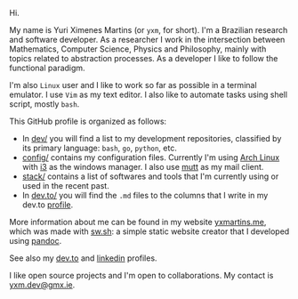 Hi.

My name is Yuri Ximenes Martins (or `yxm`, for short). I'm a Brazilian research and software developer. As a
researcher I work in the intersection between Mathematics, Computer Science, Physics and Philosophy, mainly
with topics related to abstraction processes. As a developer I like to follow the functional paradigm. 

I'm also `Linux` user and I like to work so far as possible in a terminal emulator. I use `Vim` as my text
editor. I also like to automate tasks using shell script, mostly `bash`.

This GitHub profile is organized as follows: 

* In [dev/](https://github.com/yxm-dev/dev) you will find a list to my development repositories, classified by
  its primary language: `bash`, `go`, `python`, etc.
* [config/](https://github.com/yxm-dev/config) contains my configuration files. Currently I'm using
  [Arch Linux](https://archlinux.org/) with [i3](https://i3wm.org/) as the windows manager. I also use
  [mutt](http://www.mutt.org/) as my mail client.
* [stack/](https://github.com/yxm-dev/stack) contains a list of softwares and tools that I'm currently using or
  used in the recent past.
* In [dev.to/](https://github.com/yxm-dev/dev.to) you will find the `.md` files to the columns that I write in
  my dev.to [profile](https://dev.to/yxm).

More information about me can be found in my website [yxmartins.me](https://yxmartins.me), which was made
with [sw.sh](https://github.com/yxm-dev/sw.sh): a simple static website creator that I developed using
[pandoc](https://github.com/jgm/pandoc).

See also my [dev.to](https://dev.to/yxm) and [linkedin](https://linkedin.com/in/yxmartins) profiles.

I like open source projects and I'm open to collaborations. My contact is [yxm.dev@gmx.ie](mailto:yxm.dev@gmx.ie).





